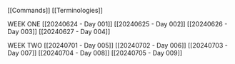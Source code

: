 [[Commands]]
[[Terminologies]]

WEEK ONE
[[20240624 - Day 001]]
[[20240625 - Day 002]]
[[20240626 - Day 003]]
[[20240627 - Day 004]]

WEEK TWO
[[20240701 - Day 005]]
[[20240702 - Day 006]]
[[20240703 - Day 007]]
[[20240704 - Day 008]]
[[20240705 - Day 009]]

